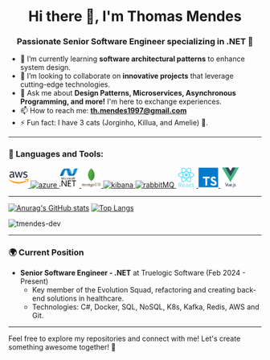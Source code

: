 <h1 align="center">Hi there 👋, I'm Thomas Mendes</h1>
<h3 align="center">Passionate Senior Software Engineer specializing in .NET 🚀</h3>

- 🌱 I’m currently learning **software architectural patterns** to enhance system design.
- 👯 I’m looking to collaborate on **innovative projects** that leverage cutting-edge technologies.
- 💬 Ask me about **Design Patterns, Microservices, Asynchronous Programming, and more!** I'm here to exchange experiences.
- 📫 How to reach me: **[th.mendes1997@gmail.com](mailto:th.mendes1997@gmail.com)**
- ⚡ Fun fact: I have 3 cats (Jorginho, Killua, and Amelie) 🐾.

---

<h3 align="left">🔧 Languages and Tools:</h3>
<p align="left">
  <a href="https://aws.amazon.com" target="_blank" rel="noreferrer"> <img src="https://raw.githubusercontent.com/devicons/devicon/master/icons/amazonwebservices/amazonwebservices-original-wordmark.svg" alt="aws" width="40" height="40"/> </a>
  <a href="https://azure.microsoft.com/en-in/" target="_blank" rel="noreferrer"> <img src="https://www.vectorlogo.zone/logos/microsoft_azure/microsoft_azure-icon.svg" alt="azure" width="40" height="40"/> </a>
  <a href="https://dotnet.microsoft.com/" target="_blank" rel="noreferrer"> <img src="https://raw.githubusercontent.com/devicons/devicon/master/icons/dot-net/dot-net-original-wordmark.svg" alt="dotnet" width="40" height="40"/> </a>
  <a href="https://www.mongodb.com/" target="_blank" rel="noreferrer"> <img src="https://raw.githubusercontent.com/devicons/devicon/master/icons/mongodb/mongodb-original-wordmark.svg" alt="mongodb" width="40" height="40"/> </a>
  <a href="https://www.elastic.co/kibana" target="_blank" rel="noreferrer"> <img src="https://www.vectorlogo.zone/logos/elasticco_kibana/elasticco_kibana-icon.svg" alt="kibana" width="40" height="40"/> </a>
  <a href="https://www.rabbitmq.com" target="_blank" rel="noreferrer"> <img src="https://www.vectorlogo.zone/logos/rabbitmq/rabbitmq-icon.svg" alt="rabbitMQ" width="40" height="40"/> </a>
  <a href="https://reactjs.org/" target="_blank" rel="noreferrer"> <img src="https://raw.githubusercontent.com/devicons/devicon/master/icons/react/react-original-wordmark.svg" alt="react" width="40" height="40"/> </a>
  <a href="https://www.typescriptlang.org/" target="_blank" rel="noreferrer"> <img src="https://raw.githubusercontent.com/devicons/devicon/master/icons/typescript/typescript-original.svg" alt="typescript" width="40" height="40"/> </a>
  <a href="https://vuejs.org/" target="_blank" rel="noreferrer"> <img src="https://raw.githubusercontent.com/devicons/devicon/master/icons/vuejs/vuejs-original-wordmark.svg" alt="vuejs" width="40" height="40"/> </a>
</p>

---

[![Anurag's GitHub stats](https://github-readme-stats.vercel.app/api?username=tmendes-dev&count_private=true&show_icons=true&theme=onedark)](https://github.com/tmendes-dev/github-readme-stats)
[![Top Langs](https://github-readme-stats.vercel.app/api/top-langs/?username=tmendes-dev&layout=compact)](https://github.com/tmendes-dev/github-readme-stats)
<p align="left"> <img src="https://komarev.com/ghpvc/?username=tmendes-dev&label=Profile%20views&color=3400f0&style=flat" alt="tmendes-dev" /> </p>

---

### 🌍 Current Position
- **Senior Software Engineer - .NET** at Truelogic Software (Feb 2024 - Present)
  - Key member of the Evolution Squad, refactoring and creating back-end solutions in healthcare.
  - Technologies: C#, Docker, SQL, NoSQL, K8s, Kafka, Redis, AWS and Git.

---

Feel free to explore my repositories and connect with me! Let's create something awesome together! 🎉

